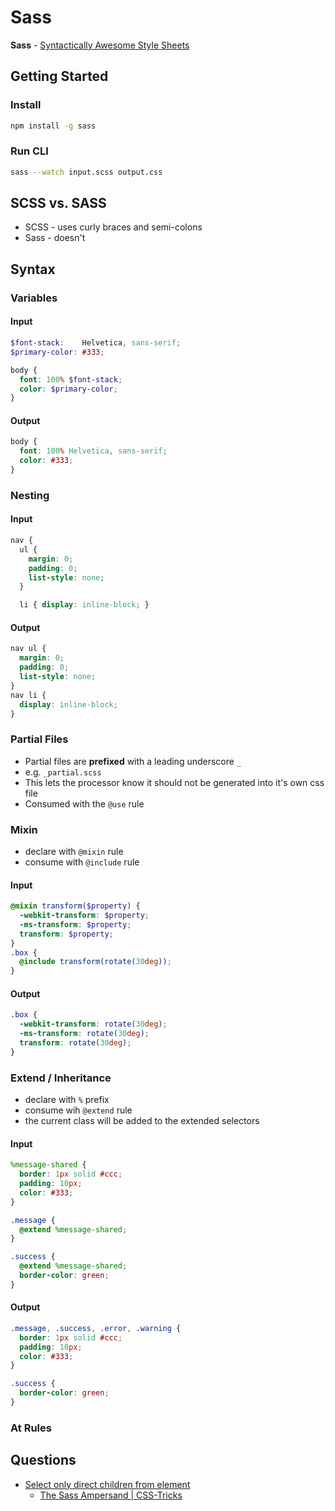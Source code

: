 # Sass

<!-- markdownlint-disable MD024 -->

**Sass** - [Syntactically Awesome Style Sheets](https://sass-lang.com/)

## Getting Started

### Install

```bash
npm install -g sass
```

### Run CLI

```bash
sass --watch input.scss output.css
```

## SCSS vs. SASS

* SCSS - uses curly braces and semi-colons
* Sass - doesn't

## Syntax

### Variables

#### Input

```scss
$font-stack:    Helvetica, sans-serif;
$primary-color: #333;

body {
  font: 100% $font-stack;
  color: $primary-color;
}
```

#### Output

```css
body {
  font: 100% Helvetica, sans-serif;
  color: #333;
}
```

### Nesting

#### Input

```scss
nav {
  ul {
    margin: 0;
    padding: 0;
    list-style: none;
  }

  li { display: inline-block; }
```

#### Output

```css
nav ul {
  margin: 0;
  padding: 0;
  list-style: none;
}
nav li {
  display: inline-block;
}
```

### Partial Files

* Partial files are **prefixed** with a leading underscore `_`
* e.g. `_partial.scss`
* This lets the processor know it should not be generated into it's own css file
* Consumed with the `@use` rule


### Mixin

* declare with `@mixin` rule
* consume with `@include` rule

#### Input

```scss
@mixin transform($property) {
  -webkit-transform: $property;
  -ms-transform: $property;
  transform: $property;
}
.box {
  @include transform(rotate(30deg));
}
```

#### Output

```css
.box {
  -webkit-transform: rotate(30deg);
  -ms-transform: rotate(30deg);
  transform: rotate(30deg);
}
```

### Extend / Inheritance

* declare with `%` prefix
* consume wih `@extend` rule
* the current class will be added to the extended selectors

#### Input

```scss
%message-shared {
  border: 1px solid #ccc;
  padding: 10px;
  color: #333;
}

.message {
  @extend %message-shared;
}

.success {
  @extend %message-shared;
  border-color: green;
}
```

#### Output

```css
.message, .success, .error, .warning {
  border: 1px solid #ccc;
  padding: 10px;
  color: #333;
}

.success {
  border-color: green;
}

```

### At Rules


## Questions


* [Select only direct children from element](https://stackoverflow.com/q/30290820/1366033)
  * [The Sass Ampersand | CSS-Tricks](https://css-tricks.com/the-sass-ampersand/)
